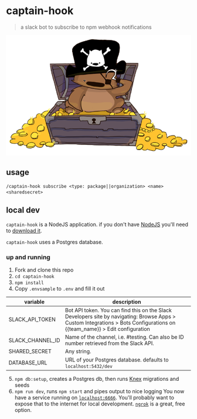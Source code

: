 # captain-hook
> a slack bot to subscribe to npm webhook notifications

![captain hook](assets/haggis-pirate.png)

## usage

```
/captain-hook subscribe <type: package||organization> <name> <sharedsecret>
```

## local dev

`captain-hook` is a NodeJS application. if you don't have [NodeJS]
you'll need to [download it].

`captain-hook` uses a Postgres database.

### up and running

1. Fork and clone this repo
2. `cd captain-hook`
3. `npm install`
4. Copy `.envsample` to `.env` and fill it out

  | variable                   | description                                                                                                                                                                 |
  |------------------ |---------------------------------------------------------------------------------------------------------------------------------------------------------------------------- |
  | SLACK_API_TOKEN   | Bot API token. You can find this on the Slack Developers site by navigating: Browse Apps > Custom Integrations > Bots Configurations on {{team_name}} > Edit configuration  |
  | SLACK_CHANNEL_ID  | Name of the channel, i.e. #testing. Can also be ID number retrieved from the Slack API.                                                                                     |
  | SHARED_SECRET     | Any string.                                                                                                                                                                 |
  | DATABASE_URL      | URL of your Postgres database. defaults to `localhost:5432/dev` |

5. `npm db:setup`, creates a Postgres db, then runs [Knex] migrations and seeds
6. `npm run dev`, runs `npm start` and pipes output to nice logging
  You now have a service running on [`localhost:6666`]. You'll probably want to expose
  that to the internet for local development. [`ngrok`] is a great, free option.

[NodeJS]: https://nodejs.org
[download it]: https://nodejs.org
[`localhost:6666`]: http://localhost:6666
[`ngrok`]: https://ngrok.com/
[Knex]: http://knexjs.org/
